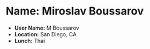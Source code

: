 # Name: Miroslav Boussarov

* **User Name:** M Boussarov
* **Location:** San Diego, CA
* **Lunch:** Thai
